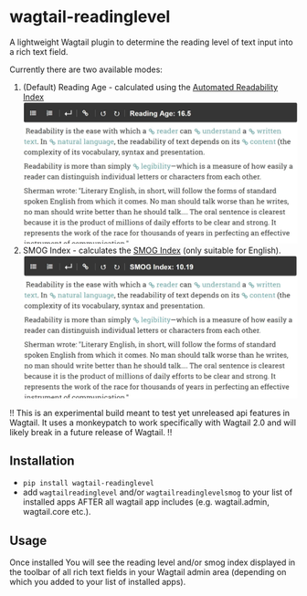 # wagtail-readinglevel
A lightweight Wagtail plugin to determine the reading level of text input into a rich text field.

Currently there are two available modes:
1. (Default) Reading Age - calculated using the [Automated Readability Index](https://en.wikipedia.org/wiki/Automated_readability_index) ![Reading Age](automated.jpg)
2. SMOG Index - calculates the [SMOG Index](https://en.wikipedia.org/wiki/SMOG) (only suitable for English). ![Smog Index](smogindex.jpg)

!! This is an experimental build meant to test yet unreleased api features in Wagtail. It uses a monkeypatch to work specifically with Wagtail 2.0 and will likely break in a future release of Wagtail. !!

## Installation
- ```pip install wagtail-readinglevel```
- add ```wagtailreadinglevel``` and/or ```wagtailreadinglevelsmog``` to your list of installed apps AFTER all wagtail app includes (e.g. wagtail.admin, wagtail.core etc.).

## Usage
Once installed You will see the reading level and/or smog index displayed in the toolbar of all rich text fields in your Wagtail admin area (depending on which you added to your list of installed apps).
